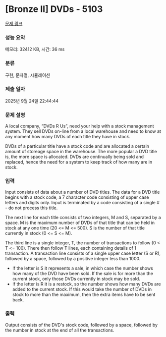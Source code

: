 # [Bronze II] DVDs - 5103 

[문제 링크](https://www.acmicpc.net/problem/5103) 

### 성능 요약

메모리: 32412 KB, 시간: 36 ms

### 분류

구현, 문자열, 시뮬레이션

### 제출 일자

2025년 9월 24일 22:44:44

### 문제 설명

<p>A local company, “DVDs R Us”, need your help with a stock management system. They sell DVDs on-line from a local warehouse and need to know at any moment how many DVDs of each title they have in stock.</p>

<p>DVDs of a particular title have a stock code and are allocated a certain amount of storeage space in the warehouse. The more popular a DVD title is, the more space is allocated. DVDs are continually being sold and replaced, hence the need for a system to keep track of how many are in stock.</p>

### 입력 

 <p>Input consists of data about a number of DVD titles. The data for a DVD title begins with a stock code, a 7 character code consisting of upper case letters and digits only. Input is terminated by a code consisting of a single # - do not process this title.</p>

<p>The next line for each title consists of two integers, M and S, separated by a space. M is the maximum number of DVDs of that title that can be held in stock at any one time (20 <= M <= 500). S is the number of that title currently in stock (0 <= S <= M).</p>

<p>The third line is a single integer, T, the number of transactions to follow (0 < T <= 100). There then follow T lines, each containing details of 1 transaction. A transaction line consists of a single upper case letter (S or R), followed by a space, followed by a positive integer less than 1000.</p>

<ul>
	<li>If the letter is S it represents a sale, in which case the number shows how many of the DVD have been sold. If the sale is for more than the current stock, only those DVDs currently in stock may be sold.</li>
	<li>If the letter is R it is a restock, so the number shows how many DVDs are added to the current stock. If this would take the number of DVDs in stock to more than the maximum, then the extra items have to be sent back. </li>
</ul>

### 출력 

 <p>Output consists of the DVD's stock code, followed by a space, followed by the number in stock at the end of all the transactions.</p>

